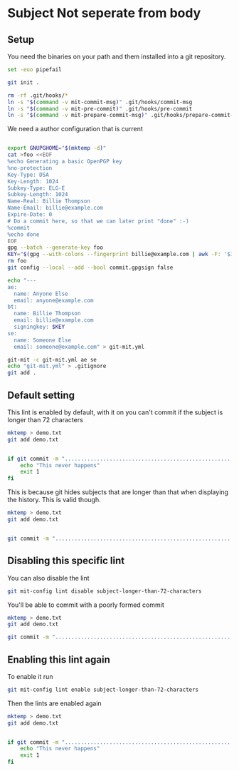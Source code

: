 # Subject Not seperate from body

## Setup

You need the binaries on your path and them installed into a git
repository.

``` bash
set -euo pipefail

git init .

rm -rf .git/hooks/*
ln -s "$(command -v mit-commit-msg)" .git/hooks/commit-msg
ln -s "$(command -v mit-pre-commit)" .git/hooks/pre-commit
ln -s "$(command -v mit-prepare-commit-msg)" .git/hooks/prepare-commit-msg
```

We need a author configuration that is current

``` bash

export GNUPGHOME="$(mktemp -d)"
cat >foo <<EOF
%echo Generating a basic OpenPGP key
%no-protection
Key-Type: DSA
Key-Length: 1024
Subkey-Type: ELG-E
Subkey-Length: 1024
Name-Real: Billie Thompson
Name-Email: billie@example.com
Expire-Date: 0
# Do a commit here, so that we can later print "done" :-)
%commit
%echo done
EOF
gpg --batch --generate-key foo
KEY="$(gpg --with-colons --fingerprint billie@example.com | awk -F: '$1 == "fpr" {print $10;}' | head -n 1)"
rm foo
git config --local --add --bool commit.gpgsign false

echo "---
ae:
  name: Anyone Else
  email: anyone@example.com
bt:
  name: Billie Thompson
  email: billie@example.com
  signingkey: $KEY
se:
  name: Someone Else
  email: someone@example.com" > git-mit.yml

git-mit -c git-mit.yml ae se
echo "git-mit.yml" > .gitignore
git add .
```

## Default setting

This lint is enabled by default, with it on you can't commit if the
subject is longer than 72 characters

``` bash
mktemp > demo.txt
git add demo.txt


if git commit -m "........................................................................." ; then
    echo "This never happens" 
    exit 1
fi
```

This is because git hides subjects that are longer than that when
displaying the history. This is valid though.

``` bash
mktemp > demo.txt
git add demo.txt


git commit -m "........................................................................"
```

## Disabling this specific lint

You can also disable the lint

``` bash
git mit-config lint disable subject-longer-than-72-characters
```

You'll be able to commit with a poorly formed commit

``` bash
mktemp > demo.txt
git add demo.txt

git commit -m "........................................................................"
```

## Enabling this lint again

To enable it run

``` bash
git mit-config lint enable subject-longer-than-72-characters
```

Then the lints are enabled again

``` bash
mktemp > demo.txt
git add demo.txt


if git commit -m "........................................................................." ; then
    echo "This never happens" 
    exit 1
fi
```
